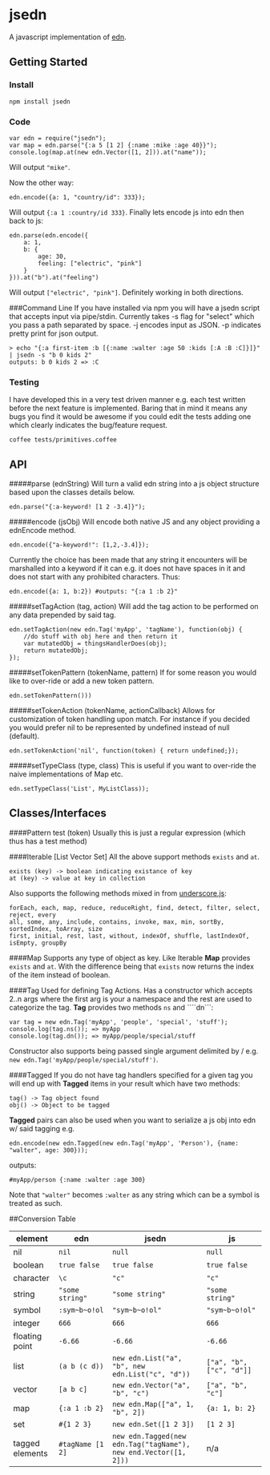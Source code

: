 jsedn
=====

A javascript implementation of [edn](https://github.com/richhickey/edn). 

## Getting Started

### Install
	npm install jsedn

### Code
	var edn = require("jsedn");
	var map = edn.parse("{:a 5 [1 2] {:name :mike :age 40}}");
	console.log(map.at(new edn.Vector([1, 2])).at("name"));

Will output ```"mike"```.

Now the other way:

	edn.encode({a: 1, "country/id": 333});

Will output ```{:a 1 :country/id 333}```. Finally lets encode js into edn then back to js:

	edn.parse(edn.encode({
		a: 1, 
		b: {
			age: 30, 
			feeling: ["electric", "pink"]
		}
	})).at("b").at("feeling")
Will output ```["electric", "pink"]```. Definitely working in both directions. 

###Command Line
If you have installed via npm you will have a jsedn script that accepts input via pipe/stdin. Currently takes -s flag for "select" which you pass a path separated by space. -j encodes input as JSON. -p indicates pretty print for json output.

	> echo "{:a first-item :b [{:name :walter :age 50 :kids [:A :B :C]}]}" | jsedn -s "b 0 kids 2"
	outputs: b 0 kids 2 => :C
	
### Testing
I have developed this in a very test driven manner e.g. each test written  before the next feature is implemented. Baring that in mind it means any bugs you find it would be awesome if you could edit the tests adding one which clearly indicates the bug/feature request.

	coffee tests/primitives.coffee
	
## API
#####parse (ednString)
Will turn a valid edn string into a js object structure based upon the classes details below.

	edn.parse("{:a-keyword! [1 2 -3.4]}");


#####encode (jsObj)
Will encode both native JS and any object providing a ednEncode method.

	edn.encode({"a-keyword!": [1,2,-3.4]});

Currently the choice has been made that any string it encounters will be marshalled into a keyword if it can e.g. it does not have spaces in it and does not start with any prohibited characters. Thus:

	edn.encode({a: 1, b:2}) #outputs: "{:a 1 :b 2}"

#####setTagAction (tag, action)
Will add the tag action to be performed on any data prepended by said tag.

	edn.setTagAction(new edn.Tag('myApp', 'tagName'), function(obj) {
		//do stuff with obj here and then return it
		var mutatedObj = thingsHandlerDoes(obj);
		return mutatedObj;
	});

#####setTokenPattern (tokenName, pattern) 
If for some reason you would like to over-ride or add a new token pattern. 

	edn.setTokenPattern()))

#####setTokenAction (tokenName, actionCallback)
Allows for customization of token handling upon match. For instance if you decided you would prefer nil to be represented by undefined instead of null (default).

	edn.setTokenAction('nil', function(token) { return undefined;});

#####setTypeClass (type, class)
This is useful if you want to over-ride the naive implementations of Map etc. 

	edn.setTypeClass('List', MyListClass));

## Classes/Interfaces

####Pattern
	test (token)
Usually this is just a regular expression (which thus has a test method)

####Iterable [List Vector Set]
All the above support methods ```exists``` and ```at```. 

	exists (key) -> boolean indicating existance of key
	at (key) -> value at key in collection

Also supports the following methods mixed in from [underscore.js](http://www.underscorejs.org):
 
	forEach, each, map, reduce, reduceRight, find, detect, filter, select, reject, every
	all, some, any, include, contains, invoke, max, min, sortBy, sortedIndex, toArray, size
	first, initial, rest, last, without, indexOf, shuffle, lastIndexOf, isEmpty, groupBy

####Map
Supports any type of object as key. Like Iterable **Map** provides ```exists``` and ```at```. With the difference being that ```exists``` now returns the index of the item instead of boolean. 

####Tag
Used for defining Tag Actions. Has a constructor which accepts 2..n args where the first arg is your a namespace and the rest are used to categorize the tag. **Tag** provides two methods ```ns``` and ````dn```:

	var tag = new edn.Tag('myApp', 'people', 'special', 'stuff');
	console.log(tag.ns()); => myApp
	console.log(tag.dn()); => myApp/people/special/stuff

Constructor also supports being passed single argument delimited by / e.g. ```new edn.Tag('myApp/people/special/stuff')```. 

####Tagged
If you do not have tag handlers specified for a given tag you will end up with **Tagged** items in your result which have two methods: 

	tag() -> Tag object found
	obj() -> Object to be tagged

**Tagged** pairs can also be used when you want to serialize a js obj into edn w/ said tagging e.g. 
	
	edn.encode(new edn.Tagged(new edn.Tag('myApp', 'Person'), {name: "walter", age: 300}));

outputs: 
	
	#myApp/person {:name :walter :age 300}

Note that ```"walter"``` becomes ```:walter``` as any string which can be a symbol is treated as such.

##Conversion Table

| element         | edn                  | jsedn              | js |
| --------------- | -------------------- | ------------------ | --- |
| nil             | ```nil```            | ```null```         | ```null``` | 
| boolean         | ```true false```     | ```true false```   | ```true false``` | 
| character       | ```\c```             | ```"c"```          | ```"c"``` | 
| string          | ```"some string"```  | ```"some string"``` | ```"some string"``` |
| symbol          | ```:sym~b~o!ol```    | ```"sym~b~o!ol"``` | ```"sym~b~o!ol"``` | 
| integer         | ```666```            | ```666```          | ```666``` | 
| floating point  | ```-6.66```          | ```-6.66```        | ```-6.66``` | 
| list            | ```(a b (c d))```    | ```new edn.List("a", "b", new edn.List("c", "d"))``` | ```["a", "b", ["c", "d"]]``` | 
| vector          | ```[a b c]```        | ```new edn.Vector("a", "b", "c")``` | ```["a", "b", "c"]``` |
| map             | ```{:a 1 :b 2}```    | ```new edn.Map(["a", 1, "b", 2])``` | ```{a: 1, b: 2}``` |
| set             | ```#{1 2 3}```       | ```new edn.Set([1 2 3])``` | ```[1 2 3]``` | 
| tagged elements | ```#tagName [1 2]``` | ```new edn.Tagged(new edn.Tag("tagName"), new end.Vector([1, 2]))``` | n/a |




